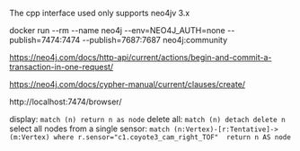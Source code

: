 The cpp interface used only supports neo4jv 3.x

docker run --rm --name neo4j --env=NEO4J_AUTH=none --publish=7474:7474 --publish=7687:7687 neo4j:community



https://neo4j.com/docs/http-api/current/actions/begin-and-commit-a-transaction-in-one-request/


https://neo4j.com/docs/cypher-manual/current/clauses/create/



http://localhost:7474/browser/

display: `match (n) return n as node`
delete all: `match (n) detach delete n`
select all nodes from a single sensor: `match (n:Vertex)-[r:Tentative]->(m:Vertex) where r.sensor="c1.coyote3_cam_right_TOF"  return n AS node`


